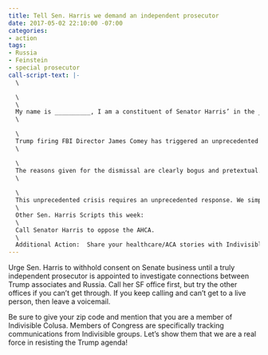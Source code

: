 ```yaml
---
title: Tell Sen. Harris we demand an independent prosecutor
date: 2017-05-02 22:10:00 -07:00
categories:
- action
tags:
- Russia
- Feinstein
- special prosecutor
call-script-text: |-
  \

  \
  \
  My name is __________, I am a constituent of Senator Harris’ in the _______ zip code. I am also a member of Indivisible SF.
  \

  \
  Trump firing FBI Director James Comey has triggered an unprecedented crisis for our country. The President has fired the very person who was overseeing an investigation into links between his campaign and administration - perhaps even himself - and a foreign power that interfered in our presidential elections.
  \

  \
  The reasons given for the dismissal are clearly bogus and pretextual. Now more than ever we need to have an independent investigation into these activities to get to the bottom of them and restore basic confidence in the Republic.
  \
  ​
  \
  This unprecedented crisis requires an unprecedented response. We simply cannot go on with business as usual and let this issue go unaddressed or be put on the back burner by the GOP.  I call on Senator Harris to withhold consent on any business in the Senate, until an independent prosecutor is appointed with the remit and resources necessary to see that justice is done.
  \
  ​Other Sen. Harris Scripts this week:
  \
  ​Call Senator Harris to oppose the AHCA.
  \
  Additional Action:  Share your healthcare/ACA stories with Indivisible SF and we will present them to Senator Harris’ staff at our office meeting this week.
---
```


Urge Sen. Harris to withhold consent on Senate business until a truly independent prosecutor is appointed to investigate connections between Trump associates and Russia. Call her SF office first, but try the other offices if you can’t get through. If you keep calling and can’t get to a live person, then leave a voicemail. 

Be sure to give your zip code and mention that you are a member of Indivisible Colusa. Members of Congress are specifically tracking communications from Indivisible groups. Let’s show them that we are a real force in resisting the Trump agenda!
